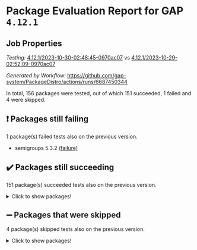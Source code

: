 # Package Evaluation Report for GAP `4.12.1`

## Job Properties

*Testing:* [4.12.1/2023-10-30-02:48:45-0970ac07](https://github.com/gap-system/PackageDistro/blob/data/reports/4.12.1/2023-10-30-02:48:45-0970ac07) vs [4.12.1/2023-10-29-02:52:09-0970ac07](https://github.com/gap-system/PackageDistro/blob/data/reports/4.12.1/2023-10-29-02:52:09-0970ac07)

*Generated by Workflow:* https://github.com/gap-system/PackageDistro/actions/runs/6687450344

In total, 156 packages were tested, out of which 151 succeeded, 1 failed and 4 were skipped.

## :exclamation: Packages still failing

1 package(s) failed tests also on the previous version.
- semigroups 5.3.2 [(failure)](https://github.com/gap-system/PackageDistro/actions/runs/6687450344/job/18168504491)

## :heavy_check_mark: Packages still succeeding

151 package(s) succeeded tests also on the previous version.
<details><summary>Click to show packages!</summary>

- 4ti2interface 2023.02-04 [(success)](https://github.com/gap-system/PackageDistro/actions/runs/6687450344/job/18168489718)
- ace 5.6.2 [(success)](https://github.com/gap-system/PackageDistro/actions/runs/6687450344/job/18168489844)
- aclib 1.3.2 [(success)](https://github.com/gap-system/PackageDistro/actions/runs/6687450344/job/18168489971)
- agt 0.3.1 [(success)](https://github.com/gap-system/PackageDistro/actions/runs/6687450344/job/18168490086)
- alnuth 3.2.1 [(success)](https://github.com/gap-system/PackageDistro/actions/runs/6687450344/job/18168490227)
- anupq 3.3.0 [(success)](https://github.com/gap-system/PackageDistro/actions/runs/6687450344/job/18168490379)
- atlasrep 2.1.7 [(success)](https://github.com/gap-system/PackageDistro/actions/runs/6687450344/job/18168490527)
- autodoc 2023.06.19 [(success)](https://github.com/gap-system/PackageDistro/actions/runs/6687450344/job/18168492116)
- automata 1.15 [(success)](https://github.com/gap-system/PackageDistro/actions/runs/6687450344/job/18168492391)
- automgrp 1.3.2 [(success)](https://github.com/gap-system/PackageDistro/actions/runs/6687450344/job/18168492605)
- autpgrp 1.11 [(success)](https://github.com/gap-system/PackageDistro/actions/runs/6687450344/job/18168493017)
- cap 2023.10-07 [(success)](https://github.com/gap-system/PackageDistro/actions/runs/6687450344/job/18168493462)
- caratinterface 2.3.5 [(success)](https://github.com/gap-system/PackageDistro/actions/runs/6687450344/job/18168493810)
- cddinterface 2022.11.01 [(success)](https://github.com/gap-system/PackageDistro/actions/runs/6687450344/job/18168494025)
- circle 1.6.6 [(success)](https://github.com/gap-system/PackageDistro/actions/runs/6687450344/job/18168494120)
- classicpres 1.22 [(success)](https://github.com/gap-system/PackageDistro/actions/runs/6687450344/job/18168494245)
- cohomolo 1.6.11 [(success)](https://github.com/gap-system/PackageDistro/actions/runs/6687450344/job/18168494365)
- congruence 1.2.5 [(success)](https://github.com/gap-system/PackageDistro/actions/runs/6687450344/job/18168494515)
- corelg 1.56 [(success)](https://github.com/gap-system/PackageDistro/actions/runs/6687450344/job/18168494621)
- crime 1.6 [(success)](https://github.com/gap-system/PackageDistro/actions/runs/6687450344/job/18168494744)
- crisp 1.4.6 [(success)](https://github.com/gap-system/PackageDistro/actions/runs/6687450344/job/18168494852)
- crypting 0.10.4 [(success)](https://github.com/gap-system/PackageDistro/actions/runs/6687450344/job/18168494971)
- cryst 4.1.26 [(success)](https://github.com/gap-system/PackageDistro/actions/runs/6687450344/job/18168495064)
- crystcat 1.1.10 [(success)](https://github.com/gap-system/PackageDistro/actions/runs/6687450344/job/18168495154)
- ctbllib 1.3.6 [(success)](https://github.com/gap-system/PackageDistro/actions/runs/6687450344/job/18168495258)
- cubefree 1.19 [(success)](https://github.com/gap-system/PackageDistro/actions/runs/6687450344/job/18168495335)
- curlinterface 2.3.2 [(success)](https://github.com/gap-system/PackageDistro/actions/runs/6687450344/job/18168495426)
- cvec 2.8.1 [(success)](https://github.com/gap-system/PackageDistro/actions/runs/6687450344/job/18168495511)
- datastructures 0.3.0 [(success)](https://github.com/gap-system/PackageDistro/actions/runs/6687450344/job/18168495585)
- deepthought 1.0.6 [(success)](https://github.com/gap-system/PackageDistro/actions/runs/6687450344/job/18168495664)
- design 1.8 [(success)](https://github.com/gap-system/PackageDistro/actions/runs/6687450344/job/18168495760)
- difsets 2.3.1 [(success)](https://github.com/gap-system/PackageDistro/actions/runs/6687450344/job/18168495867)
- digraphs 1.6.3 [(success)](https://github.com/gap-system/PackageDistro/actions/runs/6687450344/job/18168495986)
- edim 1.3.7 [(success)](https://github.com/gap-system/PackageDistro/actions/runs/6687450344/job/18168496089)
- example 4.3.4 [(success)](https://github.com/gap-system/PackageDistro/actions/runs/6687450344/job/18168496200)
- examplesforhomalg 2023.10-01 [(success)](https://github.com/gap-system/PackageDistro/actions/runs/6687450344/job/18168496314)
- factint 1.6.3 [(success)](https://github.com/gap-system/PackageDistro/actions/runs/6687450344/job/18168496425)
- ferret 1.0.9 [(success)](https://github.com/gap-system/PackageDistro/actions/runs/6687450344/job/18168496520)
- fga 1.5.0 [(success)](https://github.com/gap-system/PackageDistro/actions/runs/6687450344/job/18168496623)
- fining 1.5.6 [(success)](https://github.com/gap-system/PackageDistro/actions/runs/6687450344/job/18168496710)
- float 1.0.3 [(success)](https://github.com/gap-system/PackageDistro/actions/runs/6687450344/job/18168496794)
- format 1.4.3 [(success)](https://github.com/gap-system/PackageDistro/actions/runs/6687450344/job/18168496891)
- forms 1.2.9 [(success)](https://github.com/gap-system/PackageDistro/actions/runs/6687450344/job/18168496989)
- fplsa 1.2.6 [(success)](https://github.com/gap-system/PackageDistro/actions/runs/6687450344/job/18168497085)
- fr 2.4.12 [(success)](https://github.com/gap-system/PackageDistro/actions/runs/6687450344/job/18168497159)
- francy 2.0.3 [(success)](https://github.com/gap-system/PackageDistro/actions/runs/6687450344/job/18168497216)
- fwtree 1.3 [(success)](https://github.com/gap-system/PackageDistro/actions/runs/6687450344/job/18168497312)
- gapdoc 1.6.6 [(success)](https://github.com/gap-system/PackageDistro/actions/runs/6687450344/job/18168497390)
- gauss 2023.02-04 [(success)](https://github.com/gap-system/PackageDistro/actions/runs/6687450344/job/18168497454)
- gaussforhomalg 2023.10-01 [(success)](https://github.com/gap-system/PackageDistro/actions/runs/6687450344/job/18168497522)
- gbnp 1.0.5 [(success)](https://github.com/gap-system/PackageDistro/actions/runs/6687450344/job/18168497589)
- generalizedmorphismsforcap 2023.08-02 [(success)](https://github.com/gap-system/PackageDistro/actions/runs/6687450344/job/18168497634)
- genss 1.6.8 [(success)](https://github.com/gap-system/PackageDistro/actions/runs/6687450344/job/18168497688)
- gradedmodules 2023.09-01 [(success)](https://github.com/gap-system/PackageDistro/actions/runs/6687450344/job/18168497768)
- gradedringforhomalg 2023.08-01 [(success)](https://github.com/gap-system/PackageDistro/actions/runs/6687450344/job/18168497861)
- grape 4.9.0 [(success)](https://github.com/gap-system/PackageDistro/actions/runs/6687450344/job/18168497947)
- groupoids 1.73 [(success)](https://github.com/gap-system/PackageDistro/actions/runs/6687450344/job/18168498042)
- grpconst 2.6.4 [(success)](https://github.com/gap-system/PackageDistro/actions/runs/6687450344/job/18168498115)
- guarana 0.96.3 [(success)](https://github.com/gap-system/PackageDistro/actions/runs/6687450344/job/18168498181)
- guava 3.18 [(success)](https://github.com/gap-system/PackageDistro/actions/runs/6687450344/job/18168498264)
- hap 1.60 [(success)](https://github.com/gap-system/PackageDistro/actions/runs/6687450344/job/18168498334)
- hapcryst 0.1.15 [(success)](https://github.com/gap-system/PackageDistro/actions/runs/6687450344/job/18168498408)
- hecke 1.5.3 [(success)](https://github.com/gap-system/PackageDistro/actions/runs/6687450344/job/18168498495)
- help 3.5 [(success)](https://github.com/gap-system/PackageDistro/actions/runs/6687450344/job/18168498591)
- homalg 2023.10-01 [(success)](https://github.com/gap-system/PackageDistro/actions/runs/6687450344/job/18168498673)
- homalgtocas 2023.08-01 [(success)](https://github.com/gap-system/PackageDistro/actions/runs/6687450344/job/18168498756)
- idrel 2.45 [(success)](https://github.com/gap-system/PackageDistro/actions/runs/6687450344/job/18168498834)
- images 1.3.1 [(success)](https://github.com/gap-system/PackageDistro/actions/runs/6687450344/job/18168498910)
- intpic 0.3.0 [(success)](https://github.com/gap-system/PackageDistro/actions/runs/6687450344/job/18168498992)
- io 4.8.2 [(success)](https://github.com/gap-system/PackageDistro/actions/runs/6687450344/job/18168499067)
- io_forhomalg 2023.02-04 [(success)](https://github.com/gap-system/PackageDistro/actions/runs/6687450344/job/18168499138)
- irredsol 1.4.4 [(success)](https://github.com/gap-system/PackageDistro/actions/runs/6687450344/job/18168499226)
- json 2.1.1 [(success)](https://github.com/gap-system/PackageDistro/actions/runs/6687450344/job/18168499331)
- jupyterkernel 1.5.0 [(success)](https://github.com/gap-system/PackageDistro/actions/runs/6687450344/job/18168499406)
- jupyterviz 1.5.6 [(success)](https://github.com/gap-system/PackageDistro/actions/runs/6687450344/job/18168499497)
- kan 1.36 [(success)](https://github.com/gap-system/PackageDistro/actions/runs/6687450344/job/18168499582)
- kbmag 1.5.11 [(success)](https://github.com/gap-system/PackageDistro/actions/runs/6687450344/job/18168499682)
- laguna 3.9.6 [(success)](https://github.com/gap-system/PackageDistro/actions/runs/6687450344/job/18168499782)
- liealgdb 2.2.1 [(success)](https://github.com/gap-system/PackageDistro/actions/runs/6687450344/job/18168499893)
- liepring 2.8 [(success)](https://github.com/gap-system/PackageDistro/actions/runs/6687450344/job/18168499988)
- liering 2.4.2 [(success)](https://github.com/gap-system/PackageDistro/actions/runs/6687450344/job/18168500089)
- linearalgebraforcap 2023.10-04 [(success)](https://github.com/gap-system/PackageDistro/actions/runs/6687450344/job/18168500179)
- localizeringforhomalg 2023.10-01 [(success)](https://github.com/gap-system/PackageDistro/actions/runs/6687450344/job/18168500290)
- loops 3.4.3 [(success)](https://github.com/gap-system/PackageDistro/actions/runs/6687450344/job/18168500384)
- lpres 1.0.3 [(success)](https://github.com/gap-system/PackageDistro/actions/runs/6687450344/job/18168500506)
- majoranaalgebras 1.5.1 [(success)](https://github.com/gap-system/PackageDistro/actions/runs/6687450344/job/18168500622)
- mapclass 1.4.6 [(success)](https://github.com/gap-system/PackageDistro/actions/runs/6687450344/job/18168500738)
- matgrp 0.70 [(success)](https://github.com/gap-system/PackageDistro/actions/runs/6687450344/job/18168500868)
- matricesforhomalg 2023.10-01 [(success)](https://github.com/gap-system/PackageDistro/actions/runs/6687450344/job/18168500990)
- modisom 2.5.4 [(success)](https://github.com/gap-system/PackageDistro/actions/runs/6687450344/job/18168501115)
- modulepresentationsforcap 2023.10-01 [(success)](https://github.com/gap-system/PackageDistro/actions/runs/6687450344/job/18168501223)
- modules 2023.10-01 [(success)](https://github.com/gap-system/PackageDistro/actions/runs/6687450344/job/18168501365)
- monoidalcategories 2023.10-01 [(success)](https://github.com/gap-system/PackageDistro/actions/runs/6687450344/job/18168501474)
- nconvex 2022.09-01 [(success)](https://github.com/gap-system/PackageDistro/actions/runs/6687450344/job/18168501560)
- nilmat 1.4.2 [(success)](https://github.com/gap-system/PackageDistro/actions/runs/6687450344/job/18168501682)
- nock 1.5 [(success)](https://github.com/gap-system/PackageDistro/actions/runs/6687450344/job/18168501852)
- normalizinterface 1.3.6 [(success)](https://github.com/gap-system/PackageDistro/actions/runs/6687450344/job/18168501954)
- nq 2.5.10 [(success)](https://github.com/gap-system/PackageDistro/actions/runs/6687450344/job/18168502087)
- numericalsgps 1.3.1 [(success)](https://github.com/gap-system/PackageDistro/actions/runs/6687450344/job/18168502192)
- openmath 11.5.3 [(success)](https://github.com/gap-system/PackageDistro/actions/runs/6687450344/job/18168502320)
- orb 4.9.0 [(success)](https://github.com/gap-system/PackageDistro/actions/runs/6687450344/job/18168502446)
- packagemanager 1.4.1 [(success)](https://github.com/gap-system/PackageDistro/actions/runs/6687450344/job/18168502570)
- patternclass 2.4.3 [(success)](https://github.com/gap-system/PackageDistro/actions/runs/6687450344/job/18168502661)
- permut 2.0.4 [(success)](https://github.com/gap-system/PackageDistro/actions/runs/6687450344/job/18168502768)
- polenta 1.3.10 [(success)](https://github.com/gap-system/PackageDistro/actions/runs/6687450344/job/18168502888)
- polymaking 0.8.7 [(success)](https://github.com/gap-system/PackageDistro/actions/runs/6687450344/job/18168502988)
- primgrp 3.4.4 [(success)](https://github.com/gap-system/PackageDistro/actions/runs/6687450344/job/18168503083)
- profiling 2.5.4 [(success)](https://github.com/gap-system/PackageDistro/actions/runs/6687450344/job/18168503182)
- qpa 1.34 [(success)](https://github.com/gap-system/PackageDistro/actions/runs/6687450344/job/18168503305)
- quagroup 1.8.3 [(success)](https://github.com/gap-system/PackageDistro/actions/runs/6687450344/job/18168503405)
- radiroot 2.9 [(success)](https://github.com/gap-system/PackageDistro/actions/runs/6687450344/job/18168503502)
- rcwa 4.7.1 [(success)](https://github.com/gap-system/PackageDistro/actions/runs/6687450344/job/18168503597)
- rds 1.8 [(success)](https://github.com/gap-system/PackageDistro/actions/runs/6687450344/job/18168503684)
- recog 1.4.2 [(success)](https://github.com/gap-system/PackageDistro/actions/runs/6687450344/job/18168503786)
- repndecomp 1.3.0 [(success)](https://github.com/gap-system/PackageDistro/actions/runs/6687450344/job/18168503886)
- repsn 3.1.1 [(success)](https://github.com/gap-system/PackageDistro/actions/runs/6687450344/job/18168503977)
- resclasses 4.7.3 [(success)](https://github.com/gap-system/PackageDistro/actions/runs/6687450344/job/18168504071)
- ringsforhomalg 2023.09-01 [(success)](https://github.com/gap-system/PackageDistro/actions/runs/6687450344/job/18168504176)
- sco 2023.08-01 [(success)](https://github.com/gap-system/PackageDistro/actions/runs/6687450344/job/18168504286)
- scscp 2.4.1 [(success)](https://github.com/gap-system/PackageDistro/actions/runs/6687450344/job/18168504383)
- sglppow 2.3 [(success)](https://github.com/gap-system/PackageDistro/actions/runs/6687450344/job/18168504612)
- sgpviz 0.999.5 [(success)](https://github.com/gap-system/PackageDistro/actions/runs/6687450344/job/18168504711)
- simpcomp 2.1.14 [(success)](https://github.com/gap-system/PackageDistro/actions/runs/6687450344/job/18168504827)
- singular 2023.02.09 [(success)](https://github.com/gap-system/PackageDistro/actions/runs/6687450344/job/18168504915)
- sl2reps 1.1 [(success)](https://github.com/gap-system/PackageDistro/actions/runs/6687450344/job/18168504993)
- sla 1.5.3 [(success)](https://github.com/gap-system/PackageDistro/actions/runs/6687450344/job/18168505117)
- smallgrp 1.5.3 [(success)](https://github.com/gap-system/PackageDistro/actions/runs/6687450344/job/18168505217)
- smallsemi 0.6.13 [(success)](https://github.com/gap-system/PackageDistro/actions/runs/6687450344/job/18168505303)
- sonata 2.9.6 [(success)](https://github.com/gap-system/PackageDistro/actions/runs/6687450344/job/18168505389)
- sophus 1.27 [(success)](https://github.com/gap-system/PackageDistro/actions/runs/6687450344/job/18168505484)
- sotgrps 1.2 [(success)](https://github.com/gap-system/PackageDistro/actions/runs/6687450344/job/18168505574)
- spinsym 1.5.2 [(success)](https://github.com/gap-system/PackageDistro/actions/runs/6687450344/job/18168505661)
- standardff 1.0 [(success)](https://github.com/gap-system/PackageDistro/actions/runs/6687450344/job/18168505745)
- symbcompcc 1.3.2 [(success)](https://github.com/gap-system/PackageDistro/actions/runs/6687450344/job/18168505845)
- thelma 1.3 [(success)](https://github.com/gap-system/PackageDistro/actions/runs/6687450344/job/18168505929)
- tomlib 1.2.9 [(success)](https://github.com/gap-system/PackageDistro/actions/runs/6687450344/job/18168506013)
- toolsforhomalg 2023.10-01 [(success)](https://github.com/gap-system/PackageDistro/actions/runs/6687450344/job/18168506088)
- toric 1.9.5 [(success)](https://github.com/gap-system/PackageDistro/actions/runs/6687450344/job/18168506177)
- toricvarieties 2022.07.13 [(success)](https://github.com/gap-system/PackageDistro/actions/runs/6687450344/job/18168506246)
- transgrp 3.6.4 [(success)](https://github.com/gap-system/PackageDistro/actions/runs/6687450344/job/18168506317)
- ugaly 4.1.3 [(success)](https://github.com/gap-system/PackageDistro/actions/runs/6687450344/job/18168506393)
- unipot 1.5 [(success)](https://github.com/gap-system/PackageDistro/actions/runs/6687450344/job/18168506648)
- unitlib 4.2.0 [(success)](https://github.com/gap-system/PackageDistro/actions/runs/6687450344/job/18168506728)
- utils 0.84 [(success)](https://github.com/gap-system/PackageDistro/actions/runs/6687450344/job/18168506835)
- uuid 0.7 [(success)](https://github.com/gap-system/PackageDistro/actions/runs/6687450344/job/18168506941)
- walrus 0.9991 [(success)](https://github.com/gap-system/PackageDistro/actions/runs/6687450344/job/18168507035)
- wedderga 4.10.4 [(success)](https://github.com/gap-system/PackageDistro/actions/runs/6687450344/job/18168507130)
- xmod 2.91 [(success)](https://github.com/gap-system/PackageDistro/actions/runs/6687450344/job/18168507225)
- xmodalg 1.23 [(success)](https://github.com/gap-system/PackageDistro/actions/runs/6687450344/job/18168507305)
- yangbaxter 0.10.3 [(success)](https://github.com/gap-system/PackageDistro/actions/runs/6687450344/job/18168507396)
- zeromqinterface 0.14 [(success)](https://github.com/gap-system/PackageDistro/actions/runs/6687450344/job/18168507472)
</details>

## :heavy_minus_sign: Packages that were skipped

4 package(s) skipped tests also on the previous version.
<details><summary>Click to show packages!</summary>

- browse 1.8.21 [(skipped)](https://github.com/gap-system/PackageDistro/actions/runs/6687450344/job/18168103813)
- itc 1.5.1 [(skipped)](https://github.com/gap-system/PackageDistro/actions/runs/6687450344/job/18168103813)
- polycyclic 2.16 [(skipped)](https://github.com/gap-system/PackageDistro/actions/runs/6687450344/job/18168103813)
- xgap 4.31 [(skipped)](https://github.com/gap-system/PackageDistro/actions/runs/6687450344/job/18168103813)
</details>


